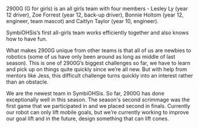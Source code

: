 2900G (G for girls) is an all girls team with four members - Lesley Ly (year 12 driver), Zoe Forrest (year 12, back-up driver), Bonnie Holtom (year 12, engineer, team mascot) and Caitlyn Taylor (year 10, engineer).

SymbiOHSis’s first all-girls team works efficiently together and also knows how to have fun.

What makes 2900G unique from other teams is that all of us are newbies to robotics (some of us have only been around as long as middle of last season). This is one of 2900G’s biggest challenges so far, we have to learn and pick up on things quite quickly since we’re all new. But with help from mentors like Jess, this difficult challenge turns quickly into an interest rather than an obstacle.

We are the newest team in SymbiOHSis. So far, 2900G has done exceptionally well in this season. The season's second scrimmage was the first game that we participated in and we placed second in finals. Currently our robot can only lift mobile goals, but we’re currently working to improve our goal lift and in the future, design something that can lift cones.
